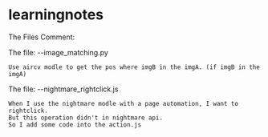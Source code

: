# learningnotes

The Files Comment:

The file: --image_matching.py

    Use aircv modle to get the pos where imgB in the imgA. (if imgB in the imgA)

The file: --nightmare_rightclick.js

    When I use the nightmare modle with a page automation, I want to rightclick.
    But this operation didn't in nightmare api.
    So I add some code into the action.js
